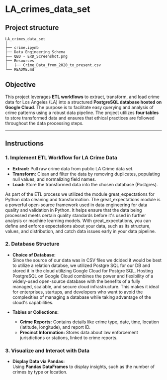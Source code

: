 # LA_crimes_data_set

## Project structure

    LA_crimes_data_set 
    │  
    ├── crime.ipynb
    ├── Data Engineering_Schema  
    ├── QBD - ERD_Screenshot.png  
    ├── Resources  
    │   ├── Crime_Data_from_2020_to_present.csv  
    └── README.md 
## Objective

This project leverages **ETL workflows** to extract, transform, and load crime data for Los Angeles (LA) into a structured **PostgreSQL database hosted on Google Cloud**. The purpose is to facilitate easy querying and analysis of crime patterns using a robust data pipeline. The project utilizes **four tables** to store transformed data and ensures that ethical practices are followed throughout the data processing steps.

---

## Instructions

### 1. Implement ETL Workflow for LA Crime Data  
- **Extract:** Pull raw crime data from public LA Crime data set.
- **Transform:** Clean and filter the data by removing duplicates, populating null values, and normalizing field names.  
- **Load:** Store the transformed data into the chosen database (Postgres).

As part of the ETL process we utilized the module great_expectations for Python data cleaning and transformation.
The great_expectations module is a powerful open-source framework used in data engineering for data quality and validation in Python. It helps ensure that the data being processed meets certain quality standards before it's used in further analysis or machine learning models. With great_expectations, you can define and enforce expectations about your data, such as its structure, values, and distribution, and catch data issues early in your data pipeline.

### 2. Database Structure  
- **Choice of Database:**  
Since the source of our data was in CSV files we dcided it would be best to utilize a relation databse, we utilized Postgre SQL for our DB and stored it in the cloud utilizing Google Cloud for Postgre SQL.
Hosting PostgreSQL on Google Cloud combines the power and flexibility of a widely-used open-source database with the benefits of a fully managed, scalable, and secure cloud infrastructure. This makes it ideal for enterprises, startups, and developers who want to avoid the complexities of managing a database while taking advantage of the cloud's capabilities.

- **Tables or Collections:**  
  - **Crime Reports:** Contains details like crime type, date, time, location (latitude, longitude), and report ID.  
  - **Precinct Information:** Stores data about law enforcement jurisdictions or stations, linked to crime reports.

### 3. Visualize and Interact with Data  
- **Display Data via Pandas:**  
  Using **Pandas DataFrames** to display insights, such as the number of crimes by type or location.  

